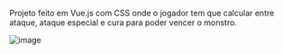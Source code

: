 Projeto feito em Vue.js com CSS onde o jogador tem que calcular entre ataque, ataque especial e cura para poder vencer o monstro.

![image](https://github.com/Radsonb/matadorDeMonstros/assets/90321641/62d031b1-2798-46e6-b86f-f464d5ae93eb)
